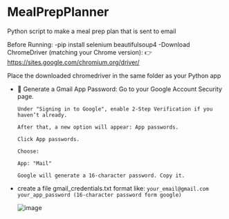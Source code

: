 # MealPrepPlanner
Python script to make a meal prep plan that is sent to email

Before Running:
-pip install selenium beautifulsoup4
-Download ChromeDriver (matching your Chrome version):
  👉 https://sites.google.com/chromium.org/driver/
  
  Place the downloaded chromedriver in the same folder as your Python app
- 🔐 Generate a Gmail App Password:
      Go to your Google Account Security page.
      
      Under "Signing in to Google", enable 2-Step Verification if you haven’t already.
      
      After that, a new option will appear: App passwords.
      
      Click App passwords.
      
      Choose:
      
      App: "Mail"
      
      Google will generate a 16-character password. Copy it.

- create a file gmail_credentials.txt
      format like:
         ```
         your_email@gmail.com
         your_app_password (16-character password form google)
        ```
  
  ![image](https://github.com/user-attachments/assets/c4b03fc4-cef2-4dca-96f9-9bcd1a5f8335)
